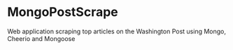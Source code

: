 # MongoPostScrape
Web application scraping top articles on the Washington Post using Mongo, Cheerio and Mongoose
